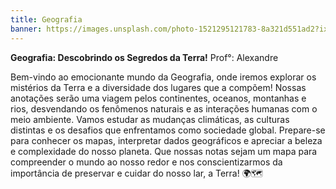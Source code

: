 ```yaml
---
title: Geografia
banner: https://images.unsplash.com/photo-1521295121783-8a321d551ad2?ixlib=rb-4.0.3&ixid=M3wxMjA3fDB8MHxwaG90by1wYWdlfHx8fGVufDB8fHx8fA%3D%3D&auto=format&fit=crop&w=870&q=80
---
```


**Geografia: Descobrindo os Segredos da Terra!**
Prof°: Alexandre

Bem-vindo ao emocionante mundo da Geografia, onde iremos explorar os mistérios da Terra e a diversidade dos lugares que a compõem! Nossas anotações serão uma viagem pelos continentes, oceanos, montanhas e rios, desvendando os fenômenos naturais e as interações humanas com o meio ambiente. Vamos estudar as mudanças climáticas, as culturas distintas e os desafios que enfrentamos como sociedade global. Prepare-se para conhecer os mapas, interpretar dados geográficos e apreciar a beleza e complexidade do nosso planeta. Que nossas notas sejam um mapa para compreender o mundo ao nosso redor e nos conscientizarmos da importância de preservar e cuidar do nosso lar, a Terra! 🌍🗺️ 